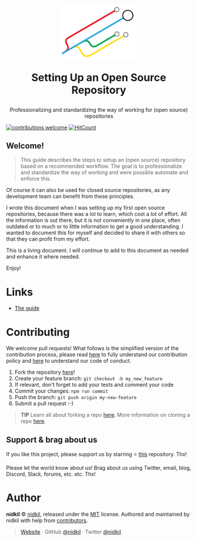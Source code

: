 <p align="center">
  <img src="./docs/_media/setup-os-repo-logo.png" alt="Setting Up an Open Source Repository logo" width="200"/>
</p>
<p align="center" style="font-size: 2.0em"><b>Setting Up an Open Source Repository</b></p>
<p align="center" style="font-size: 1.0em">Professionalizing and standardizing the way of working for (open source) repositories</p>

[![contributions welcome](https://img.shields.io/badge/contributions-welcome-brightgreen.svg?style=flat)](https://github.com/dwyl/esta/issues)
[![HitCount](http://hits.dwyl.com/nidkil/jest-test.svg)](http://hits.dwyl.com/dwyl/start-here)

## Welcome!

> This guide describes the steps to setup an (open source) repository based on a recommended workflow. The goal is to professionalize and standardize the way of working and were possible automate and enforce this.

Of course it can also be used for closed source repositories, as any development team can benefit from these principles.

I wrote this document when I was setting up my first open source repositories, because there was a lot to learn, which cost a lot of effort. All the information is out there, but it is not conveniently in one place, often outdated or to much or to little information to get a good understanding. I wanted to document this for myself and decided to share it with others so that they can profit from my effort.

This is a living document. I will continue to add to this document as needed and enhance it where needed.

Enjoy!

# Links

- [The guide](https://setup-os-repo.nidkil.com)

# Contributing

We welcome pull requests! What follows is the simplified version of the contribution process, please read [here](./CONTRIBUTING.md) to fully understand our contribution policy and [here](./CODE-OF-CONDUCT.md) to understand our code of conduct.

1. Fork the repository [here](https://github.com/nidkil/setup-os-repo)!
2. Create your feature branch: `git checkout -b my_new_feature`
3. If relevant, don't forget to add your tests and comment your code
4. Commit your changes: `npm run commit`
5. Push the branch: `git push origin my-new-feature`
6. Submit a pull request :-)

> **TIP** Learn all about forking a repo [here](https://help.github.com/articles/fork-a-repo/). More information on cloning a repo [here](https://help.github.com/articles/cloning-a-repository/).

## Support & brag about us

If you like this project, please support us by starring ⭐ [this](https://github.com/nidkil/setup-os-repo) repository. Thx!

Please let the world know about us! Brag about us using Twitter, email, blog, Discord, Slack, forums, etc. etc. Thx!

# Author

**nidkil** © [nidkil](https://github.com/nidkil), released under the [MIT](LICENSE.md) license.
Authored and maintained by nidkil with help from [contributors](https://github.com/nidkil/setup-os-repo/contributors).

> [Website](https://nidkil.me) · GitHub [@nidkil](https://github.com/nidkil) · Twitter [@nidkil](https://twitter.com/nidkil)
